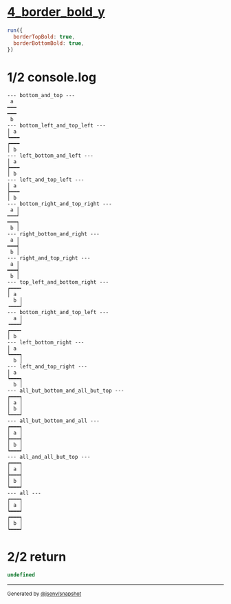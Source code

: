 # [4_border_bold_y](../../table_2_cells_same_column.test.mjs#L150)

```js
run({
  borderTopBold: true,
  borderBottomBold: true,
})
```

# 1/2 console.log

```console
--- bottom_and_top ---
 a 
━━━
━━━
 b 
--- bottom_left_and_top_left ---
│ a 
┕━━━
┍━━━
│ b 
--- left_bottom_and_left ---
│ a 
┝━━━
│ b 
--- left_and_top_left ---
│ a 
┝━━━
│ b 
--- bottom_right_and_top_right ---
 a │
━━━┙
━━━┑
 b │
--- right_bottom_and_right ---
 a │
━━━┥
 b │
--- right_and_top_right ---
 a │
━━━┥
 b │
--- top_left_and_bottom_right ---
┍━━━╸
│ a  
  b │
╺━━━┙
--- bottom_right_and_top_left ---
  a │
╺━━━┙
┍━━━╸
│ b  
--- left_bottom_right ---
│ a  
┕━━━┑
  b │
--- left_and_top_right ---
│ a  
┕━━━┑
  b │
--- all_but_bottom_and_all_but_top ---
┍━━━┑
│ a │
│ b │
┕━━━┙
--- all_but_bottom_and_all ---
┍━━━┑
│ a │
┝━━━┥
│ b │
┕━━━┙
--- all_and_all_but_top ---
┍━━━┑
│ a │
┝━━━┥
│ b │
┕━━━┙
--- all ---
┍━━━┑
│ a │
┕━━━┙
┍━━━┑
│ b │
┕━━━┙
```

# 2/2 return

```js
undefined
```

---

<sub>
  Generated by <a href="https://github.com/jsenv/core/tree/main/packages/tooling/snapshot">@jsenv/snapshot</a>
</sub>
